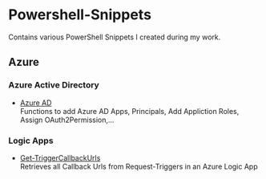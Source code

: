 # Powershell-Snippets

Contains various PowerShell Snippets I created during my work.

## Azure

### Azure Active Directory

* <a href="https://github.com/spectologic/Powershell-Snippets/tree/master/Azure/Azure%20AD" target="_blank">Azure AD</a><br/> 
  Functions to add Azure AD Apps, Principals, Add Appliction Roles, Assign OAuth2Permission,...

### Logic Apps

* <a href="https://github.com/spectologic/Powershell-Snippets/tree/master/Azure/Logic%20Apps/Triggers" target="_blank">Get-TriggerCallbackUrls</a><br/>
  Retrieves all Callback Urls from Request-Triggers in an Azure Logic App
